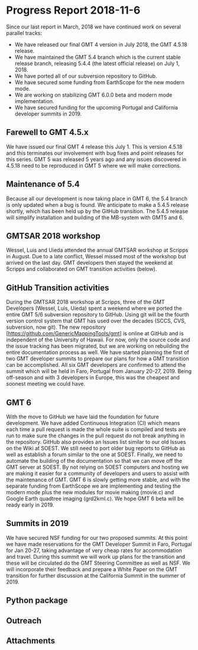 # Progress Report 2018-11-6

Since our last report in March, 2018 we have continued work on several parallel tracks:

* We have released our final GMT 4 version in July 2018, the GMT 4.5.18 release.
* We have maintained the GMT 5.4 branch which is the current stable release branch,
  releasing 5.4.4 (the latest official release) on July 1, 2018.
* We have ported all of our subversion repository to GitHub.
* We have secured some funding from EarthScope for the new modern mode.
* We are working on stabilizing GMT 6.0.0 beta and modern mode implementation.
* We have secured funding for the upcoming Portugal and California developer summits in 2019.

## Farewell to GMT 4.5.x

We have issued our final GMT 4 release this July 1.  This is version 4.5.18 and this
terminates our involvement with bug fixes and point releases for this series.  GMT 5
was released 5 years ago and any issues discovered in 4.5.18 need to be reproduced
in GMT 5 where we will make corrections.

## Maintenance of 5.4

Because all our development is now taking place in GMT 6, the 5.4 branch is only
updated when a bug is found.  We anticipate to make a 5.4.5 release shortly, which
has been held up by the GitHub transition. The 5.4.5 release will simplify
installation and building of the MB-system with GMT5 and 6.

## GMTSAR 2018 workshop

Wessel, Luis and Uieda attended the annual GMTSAR workshop at Scripps in August.
Due to a late conflict, Wessel missed most of the workshop but arrived on the
last day.  GMT developers then stayed the weekend at Scripps and collaborated
on GMT transition activities (below).

## GitHub Transition activities

During the GMTSAR 2018 workshop at Scripps, three of the GMT Developers (Wessel,
Luis, Uieda) spent a weekend where we ported the entire GMT 5/6 subversion
repository to GitHub. Using git will be the fourth version control system that
GMT has used over the decades (SCCS, CVS, subversion, now git).  The new
repository [https://github.com/GenericMappingTools/gmt] is online at GitHub and
is independent of the University of Hawaii. For now, only the source code and
the issue tracking has been migrated, but we are working on rebuilding the entire
documentation process as well.  We have started planning the first of two GMT
developer summits to prepare our plans for how a GMT transition can be accomplished.
All six GMT developers are confirmed to attend the summit which will be held in
Faro, Portugal from January 20-27, 2019.  Being off-season and with 3 developers
in Europe, this was the cheapest and soonest meeting we could have.

## GMT 6

With the move to GitHub we have laid the foundation for future development.
We have added Continuous Integration (CI) which means each time a pull request
is made the whole suite is compiled and tests are run to make sure the changes
in the pull request do not break anything in the repository.  GitHub also provides
an Issues list similar to our old Issues on the Wiki at SOEST.  We still need to
port older bug reports to GitHub as well as establish a forum similar to the one
at SOEST.  Finally, we need to automate the building of the documentation so that
we can move off the GMT server at SOEST.  By not relying on SOEST computers and
hosting we are making it easier for a community of developers and users to assist
with the maintenance of GMT.
GMT 6 is slowly getting more stable, and with the separate funding from EarthScope
we are implementing and testing the modern mode plus the new modules for movie
making (movie.c) and Google Earth quadtree imaging (grd2kml.c).  We hope GMT 6 beta
will be ready early in 2019.

## Summits in 2019

We have secured NSF funding for our two proposed summits.  At this point we have
made reservations for the GMT Developer Summit in Faro, Portugal for Jan 20-27,
taking advantage of very cheap rates for accommodation and travel.  During this
summit we will work up plans for the transition and these will be circulated do
the GMT Steering Committee as well as NSF.  We will incorporate their feedback
and prepare a White Paper on the GMT transition for further discussion at the
California Summit in the summer of 2019.

## Python package

## Outreach

## Attachments

